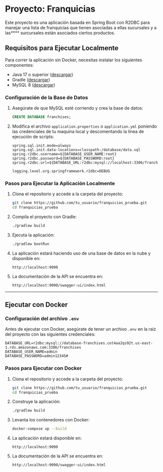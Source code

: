# Proyecto: Franquicias 

Este proyecto es una aplicación basada en Spring Boot con R2DBC para manejar una lista de franquicias que tienen asociadas a ellas sucursales y a las**** surcursales están asociados ciertos productos.

## Requisitos para Ejecutar Localmente

Para correr la aplicación sin Docker, necesitas instalar los siguientes componentes:

- Java 17 o superior ([descargar](https://adoptium.net/))
- Gradle ([descargar](https://gradle.org/install/))
- MySQL 8 ([descargar](https://dev.mysql.com/downloads/))

### Configuración de la Base de Datos

1. Asegúrate de que MySQL esté corriendo y crea la base de datos:
   ```sql
   CREATE DATABASE franchises;
   ```

2. Modifica el archivo `application.properties` o `application.yml` poniendo las credenciales de tu maquina local y descomentando la línea de ejecución de scripts:
   ```properties
   spring.sql.init.mode=always
   spring.sql.init.data-locations=classpath:/database/data.sql
   spring.r2dbc.username=${DATABASE_USER_NAME:root}
   spring.r2dbc.password=${DATABASE_PASSWORD:root}
   spring.r2dbc.url=${DATABASE_URL:r2dbc:mysql://localhost:3306/franchises}
   
   logging.level.org.springframework.r2dbc=DEBUG
   ```

### Pasos para Ejecutar la Aplicación Localmente

1. Clona el repositorio y accede a la carpeta del proyecto:
   ```sh
   git clone https://github.com/tu_usuario/franquicias_prueba.git
   cd franquicias_prueba
   ```

2. Compila el proyecto con Gradle:
   ```sh
   ./gradlew build
   ```

3. Ejecuta la aplicación:
   ```sh
   ./gradlew bootRun
   ```

4. La aplicación estará haciendo uso de una base de datos en la nube y disponible en:
   ```
   http://localhost:9090
   ```

5. La documentación de la API se encuentra en:
   ```
   http://localhost:9090/swagger-ui/index.html
   ```

---

## Ejecutar con Docker

### Configuración del archivo `.env`
Antes de ejecutar con Docker, asegúrate de tener un archivo `.env` en la raíz del proyecto con las siguientes credenciales:

```env
DATABASE_URL=r2dbc:mysql://database-franchises.cot4aa2qs92t.us-east-1.rds.amazonaws.com:3306/franchises
DATABASE_USER_NAME=admin
DATABASE_PASSWORD=admin12345#
```

### Pasos para Ejecutar con Docker

1. Clona el repositorio y accede a la carpeta del proyecto:
   ```sh
   git clone https://github.com/tu_usuario/franquicias_prueba.git
   cd franquicias_prueba
   ```

2. Construye la aplicación:
   ```sh
   ./gradlew build
   ```

3. Levanta los contenedores con Docker:
   ```sh
   docker-compose up --build
   ```

4. La aplicación estará disponible en:
   ```
   http://localhost:9090
   ```

5. La documentación de la API se encuentra en:
   ```
   http://localhost:9090/swagger-ui/index.html
   ```




